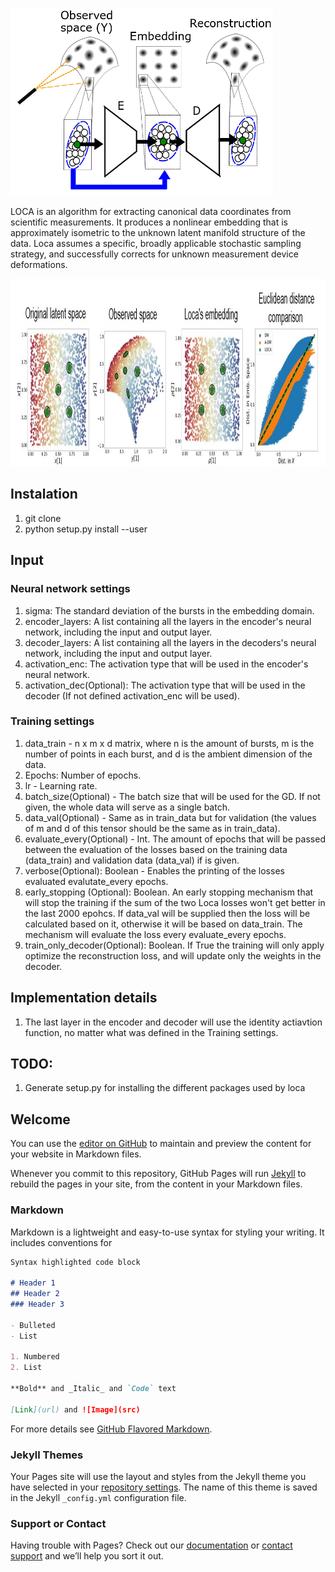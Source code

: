 <p float="left">
  <img src="website/algo_new.png" height="300" />
</p>

LOCA is an algorithm for extracting canonical data coordinates from scientific measurements. It produces a nonlinear embedding that is approximately isometric to the unknown latent manifold structure of the data. Loca assumes a specific, broadly applicable stochastic sampling strategy, and successfully corrects for unknown measurement device deformations. 

<p float="left">
<img src="website/example_loca_.jpg" height="300" /> 
</p>


## Instalation
1. git clone
2. python setup.py install --user

## Input
### Neural network settings
1. sigma: The standard deviation of the bursts in the embedding domain.
2. encoder_layers: A list containing all the layers in the encoder's neural network, including the input and output layer.
3. decoder_layers: A list containing all the layers in the decoders's neural network, including the input and output layer.
4. activation_enc: The activation type that will be used in the encoder's neural network.
5. activation_dec(Optional): The activation type that will be used in the decoder (If not defined activation_enc will be used).


### Training settings
1. data_train -  n x m x d matrix, where n is the amount of bursts, m is the number of points in each burst, and d is the ambient dimension of the data.
2. Epochs: Number of epochs.
3. lr - Learning rate.
4. batch_size(Optional) - The batch size that will be used for the GD. If not given, the whole data will serve as a single batch.
5. data_val(Optional) - Same as in train_data but for validation (the values of m and d of this tensor should be the same as in train_data).
6. evaluate_every(Optional) - Int. The amount of epochs that will be passed between the evaluation of the losses based on the training data (data_train) and validation data (data_val) if is given.
7. verbose(Optional): Boolean - Enables the printing of the losses evaluated evalutate_every epochs.
8. early_stopping (Optional): Boolean. An early stopping mechanism that will stop the training if the sum of the two Loca losses won't get better in the last 2000 epohcs. If data_val will be supplied then the loss will be calculated based on it, otherwise it will be based on data_train. The mechanism will evaluate the loss every evaluate_every epochs.
9. train_only_decoder(Optional): Boolean. If True the training will only apply optimize the reconstruction loss, and will update only the weights in the decoder.

## Implementation details
1. The last layer in the encoder and decoder will use the identity actiavtion function, no matter what was defined in the Training settings.


## TODO:
1. Generate setup.py for installing the different packages used by loca




## Welcome 

You can use the [editor on GitHub](https://github.com/Manuel83/sample/edit/master/index.md) to maintain and preview the content for your website in Markdown files.

Whenever you commit to this repository, GitHub Pages will run [Jekyll](https://jekyllrb.com/) to rebuild the pages in your site, from the content in your Markdown files.

### Markdown

Markdown is a lightweight and easy-to-use syntax for styling your writing. It includes conventions for

```markdown
Syntax highlighted code block

# Header 1
## Header 2
### Header 3

- Bulleted
- List

1. Numbered
2. List

**Bold** and _Italic_ and `Code` text

[Link](url) and ![Image](src)
```

For more details see [GitHub Flavored Markdown](https://guides.github.com/features/mastering-markdown/).

### Jekyll Themes

Your Pages site will use the layout and styles from the Jekyll theme you have selected in your [repository settings](https://github.com/Manuel83/sample/settings). The name of this theme is saved in the Jekyll `_config.yml` configuration file.

### Support or Contact

Having trouble with Pages? Check out our [documentation](https://help.github.com/categories/github-pages-basics/) or [contact support](https://github.com/contact) and we’ll help you sort it out.

